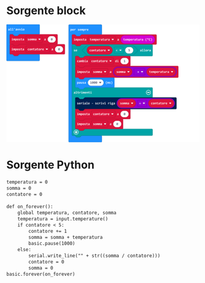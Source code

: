 # Sorgente block

![Temperatura media](../img/esercizi/temperaturaMedia.png)

# Sorgente Python
```
temperatura = 0
somma = 0
contatore = 0

def on_forever():
    global temperatura, contatore, somma
    temperatura = input.temperature()
    if contatore < 5:
        contatore += 1
        somma = somma + temperatura
        basic.pause(1000)
    else:
        serial.write_line("" + str((somma / contatore)))
        contatore = 0
        somma = 0
basic.forever(on_forever)
```
